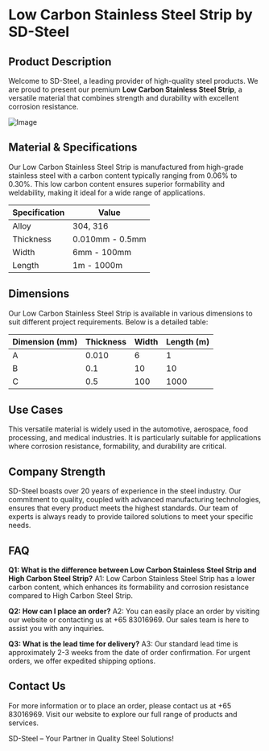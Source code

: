 # Low Carbon Stainless Steel Strip by SD-Steel

## Product Description

Welcome to SD-Steel, a leading provider of high-quality steel products. We are proud to present our premium **Low Carbon Stainless Steel Strip**, a versatile material that combines strength and durability with excellent corrosion resistance.

![Image](https://github.com/user-attachments/assets/2567258e-e124-4816-932d-1809bd27ef0b)

## Material & Specifications

Our Low Carbon Stainless Steel Strip is manufactured from high-grade stainless steel with a carbon content typically ranging from 0.06% to 0.30%. This low carbon content ensures superior formability and weldability, making it ideal for a wide range of applications.

| Specification | Value |
|---------------|-------|
| Alloy         | 304, 316 |
| Thickness     | 0.010mm - 0.5mm |
| Width         | 6mm - 100mm |
| Length        | 1m - 1000m |

## Dimensions

Our Low Carbon Stainless Steel Strip is available in various dimensions to suit different project requirements. Below is a detailed table:

| Dimension (mm) | Thickness | Width | Length (m) |
|----------------|-----------|-------|------------|
| A              | 0.010     | 6     | 1          |
| B              | 0.1       | 10    | 10         |
| C              | 0.5       | 100   | 1000       |

## Use Cases

This versatile material is widely used in the automotive, aerospace, food processing, and medical industries. It is particularly suitable for applications where corrosion resistance, formability, and durability are critical.

## Company Strength

SD-Steel boasts over 20 years of experience in the steel industry. Our commitment to quality, coupled with advanced manufacturing technologies, ensures that every product meets the highest standards. Our team of experts is always ready to provide tailored solutions to meet your specific needs.

## FAQ

**Q1: What is the difference between Low Carbon Stainless Steel Strip and High Carbon Steel Strip?**
A1: Low Carbon Stainless Steel Strip has a lower carbon content, which enhances its formability and corrosion resistance compared to High Carbon Steel Strip.

**Q2: How can I place an order?**
A2: You can easily place an order by visiting our website or contacting us at +65 83016969. Our sales team is here to assist you with any inquiries.

**Q3: What is the lead time for delivery?**
A3: Our standard lead time is approximately 2-3 weeks from the date of order confirmation. For urgent orders, we offer expedited shipping options.

## Contact Us

For more information or to place an order, please contact us at +65 83016969. Visit our website to explore our full range of products and services.

SD-Steel – Your Partner in Quality Steel Solutions!